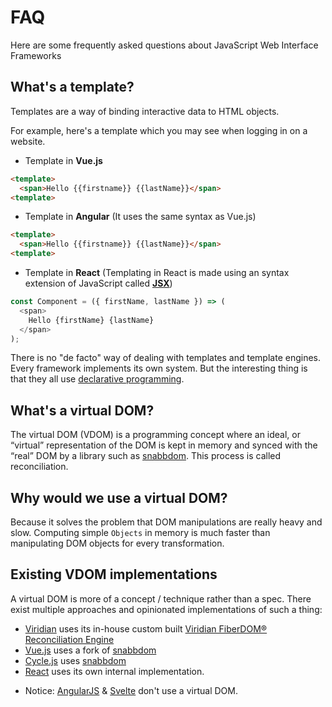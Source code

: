 # FAQ
Here are some frequently asked questions about JavaScript Web Interface Frameworks

## What's a **template**?
Templates are a way of binding interactive data to HTML objects.

For example, here's a template which you may see when logging in on a website.

* Template in **Vue.js**
```html
<template>
  <span>Hello {{firstname}} {{lastName}}</span>
<template>
```

* Template in **Angular**
(It uses the same syntax as Vue.js)
```html
<template>
  <span>Hello {{firstname}} {{lastName}}</span>
<template>
```

* Template in **React**
(Templating in React is made using an syntax extension of JavaScript called [**JSX**](https://reactjs.org/docs/introducing-jsx.html))
```javascript
const Component = ({ firstName, lastName }) => (
  <span>
    Hello {firstName} {lastName}
  </span>
);
```

There is no "de facto" way of dealing with templates and template engines. Every framework implements its own system. But the interesting thing is that they all use [declarative programming](https://stackoverflow.com/questions/129628/what-is-declarative-programming).

## What's a **virtual DOM**?
The virtual DOM (VDOM) is a programming concept where an ideal, or “virtual” representation of the DOM is kept in memory and synced with the “real” DOM by a library such as [snabbdom](https://github.com/snabbdom/snabbdom). This process is called reconciliation.

## Why would we use a virtual DOM?
Because it solves the problem that DOM manipulations are really heavy and slow. Computing simple `Objects` in memory is much faster than manipulating DOM objects for every transformation.

## Existing VDOM implementations
A virtual DOM is more of a concept / technique rather than a spec. There exist multiple approaches and opinionated implementations of such a thing:
- [Viridian](https://github.com/MiclausCorp/Viridian) uses its in-house custom built [Viridian FiberDOM® Reconciliation Engine](https://github.com/MiclausCorp/Viridian/blob/main/Source/FiberDOM) 
- [Vue.js](https://vuejs.org/) uses a fork of [snabbdom](https://github.com/snabbdom/snabbdom)
- [Cycle.js](https://cycle.js.org/) uses [snabbdom](https://github.com/snabbdom/snabbdom)
- [React](https://reactjs.org/) uses its own internal implementation.

* Notice: [AngularJS](https://angularjs.org/) & [Svelte](https://svelte.dev/) don't use a virtual DOM.